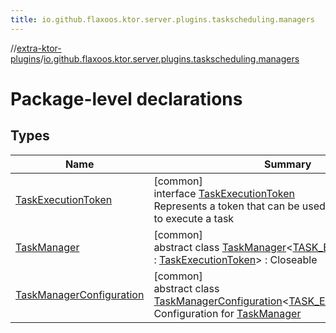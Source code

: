 ```yaml
---
title: io.github.flaxoos.ktor.server.plugins.taskscheduling.managers
---
```


//[extra-ktor-plugins](../../index.md)/[io.github.flaxoos.ktor.server.plugins.taskscheduling.managers](index.md)

# Package-level declarations

## Types

| Name                                                             | Summary                                                                                                                                                                                                                    |
|------------------------------------------------------------------|----------------------------------------------------------------------------------------------------------------------------------------------------------------------------------------------------------------------------|
| [TaskExecutionToken](-task-execution-token/index.md)             | [common]<br>interface [TaskExecutionToken](-task-execution-token/index.md)<br>Represents a token that can be used to grant permission to execute a task                                                                    |
| [TaskManager](-task-manager/index.md)                            | [common]<br>abstract class [TaskManager](-task-manager/index.md)&lt;[TASK_EXECUTION_TOKEN](-task-manager/index.md) : [TaskExecutionToken](-task-execution-token/index.md)&gt; : Closeable                                  |
| [TaskManagerConfiguration](-task-manager-configuration/index.md) | [common]<br>abstract class [TaskManagerConfiguration](-task-manager-configuration/index.md)&lt;[TASK_EXECUTION_TOKEN](-task-manager-configuration/index.md)&gt;<br>Configuration for [TaskManager](-task-manager/index.md) |

